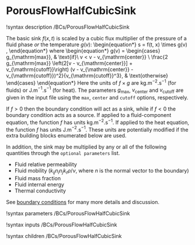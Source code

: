 # PorousFlowHalfCubicSink

!syntax description /BCs/PorousFlowHalfCubicSink

The basic sink $f(x,t)$ is scaled by a cubic flux multiplier of the pressure
of a fluid phase *or* the temperature $g(v)$:
\begin{equation*}
  s = f(t, x) \times g(v) \,
\end{equation*}
where
\begin{equation*}
  g(v) =
  \begin{cases}
    g_{\mathrm{max}}, & \text{if}\ v < v - v_{\mathrm{center}} \\
    \frac{2 g_{\mathrm{max}} \left(2[v - v_{\mathrm{center}}] + v_{\mathrm{cutoff}}\right) (v - v_{\mathrm{center}} - v_{\mathrm{cutoff}})^2}{v_{\mathrm{cutoff}}^3},  & \text{otherwise}
  \end{cases}
\end{equation*}
Here the units of $f\times g$ are kg.m$^{-2}$.s$^{-1}$ (for fluids) or
J.m$^{-1}$.s$^{-1}$ (for heat). The parameters $g_{\mathrm{max}}$, $v_{\mathrm{center}}$ and $v_{\mathrm{cutoff}}$ are given in the input file using the `max`, `center` and `cutoff` options, respectively.

If $f>0$ then the boundary condition will act as a sink, while if $f<0$ the boundary condition acts as a source.  If applied to a fluid-component equation, the function $f$ has units kg.m$^{-2}$.s$^{-1}$.  If applied to the heat equation, the function $f$ has units J.m$^{-2}$.s$^{-1}$.  These units are potentially modified if the extra building blocks enumerated below are used.

In addition, the sink may be multiplied by any or all of the following
quantities through the `optional parameters` list.

- Fluid relative permeability
- Fluid mobility ($k_{ij}n_{i}n_{j}k_{r} \rho / \nu$, where $n$ is the normal vector to the boundary)
- Fluid mass fraction
- Fluid internal energy
- Thermal conductivity

See [boundary conditions](boundaries.md) for many more details and discussion.

!syntax parameters /BCs/PorousFlowHalfCubicSink

!syntax inputs /BCs/PorousFlowHalfCubicSink

!syntax children /BCs/PorousFlowHalfCubicSink
